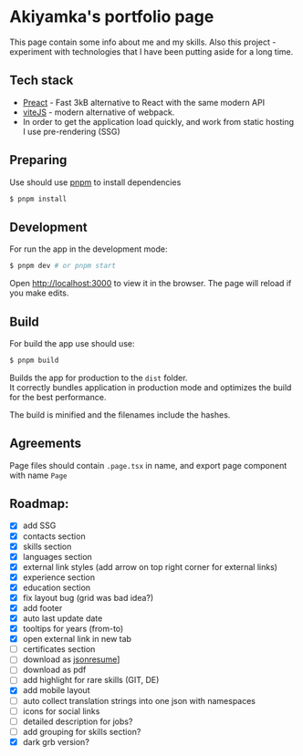 # Akiyamka's portfolio page
This page contain some info about me and my skills.
Also this project - experiment with technologies that I have been putting aside for a long time.

## Tech stack
 - [Preact](https://preactjs.com/) - Fast 3kB alternative to React with the same modern API  
 - [viteJS](https://vitejs.dev/) - modern alternative of webpack.  
 - In order to get the application load quickly, and work from static hosting I use pre-rendering (SSG)

## Preparing
Use should use [pnpm](https://pnpm.io/) to install dependencies

```bash
$ pnpm install
```

## Development

For run the app in the development mode:

```bash
$ pnpm dev # or pnpm start
```

Open [http://localhost:3000](http://localhost:3000) to view it in the browser.
The page will reload if you make edits.<br>

## Build

For build the app use should use:

```bash
$ pnpm build 
```
Builds the app for production to the `dist` folder.<br>
It correctly bundles application in production mode and optimizes the build for the best performance.

The build is minified and the filenames include the hashes.<br>

## Agreements
Page files should contain `.page.tsx` in name, and export page component with name `Page`



## Roadmap:
- [x] add SSG
- [x] contacts section
- [x] skills section
- [x] languages section
- [x] external link styles (add arrow on top right corner for external links)
- [x] experience section
- [x] education section
- [x] fix layout bug (grid was bad idea?)
- [x] add footer
- [x] auto last update date
- [x] tooltips for years (from-to)
- [x] open external link in new tab
- [ ] certificates section
- [ ] download as [jsonresume](https://jsonresume.org/schema/)]
- [ ] download as pdf
- [ ] add highlight for rare skills (GIT, DE)
- [x] add mobile layout
- [ ] auto collect translation strings into one json with namespaces
- [ ] icons for social links
- [ ] detailed description for jobs?
- [ ] add grouping for skills section?
- [x] dark grb version?